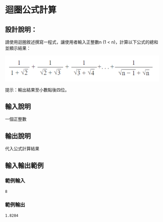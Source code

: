 # 迴圈公式計算

## 設計說明：
請使用迴圈敘述撰寫一程式，讓使用者輸入正整數n (1 < n)，計算以下公式的總和並顯示結果：

![](../../img/2020-10-24-10-29-28.png)

提示：輸出結果至小數點後四位。
## 輸入說明

一個正整數

## 輸出說明

代入公式計算結果

## 輸入輸出範例

### 範例輸入

```
8
```

### 範例輸出

```
1.8284
```